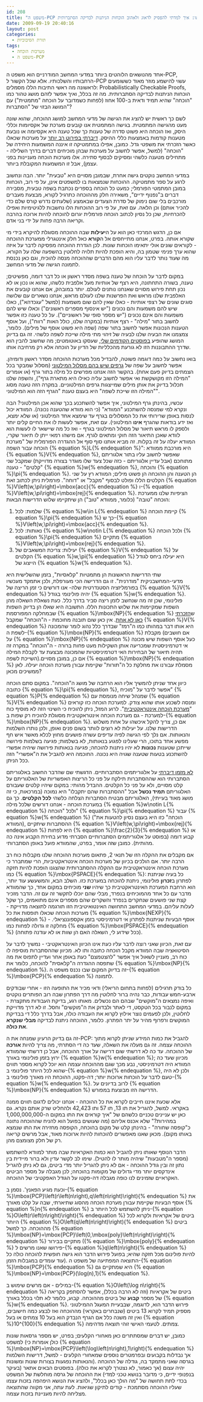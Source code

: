```yaml
---
id: 208
title: "משפט ה-PCP או: איך למדתי להפסיק לדאוג ולאהוב הוכחות הניתנות לבדיקה הסתברותית"
date: 2009-09-19 20:40:16
layout: post
categories: 
  - תורת הסיבוכיות
tags: 
  - מערכות הוכחה
  - משפט ה-PCP
---
```

אחד מהנושאים הלוהטים ביותר במדעי המחשב המודרניים הוא משפט ה-PCP, הרחבותיו והשלכותיו. אלא שכל הקשור ל-PCP עשוי להישמע מוזר מאוד כששומעים לראשונה מה ראשי התיבות הללו מסמלים: Probabilistically Checkable Proofs, הוכחות הניתנות לבדיקה הסתברותית. מה זה בכלל, ואיך אפשר לזהם מושג טהור כמו "הוכחה" שהיא תמיד ודאית ב-100 אחוז (לפחות כשמדובר על הוכחה "מתמטית") עם המושג הבזוי של "הסתברות"?

לשם כך ראשית יש להציג את הגישה של מדעי המחשב למושג ההוכחה, שהוא שונה מעט מהגישה המתמטית. בגישה המתמטית אנו קובעים מערכת של אקסיומות וכללי היסק, ואז הוכחה היא פשוט סדרה של טענות כך שכל טענה היא אקסיומה או נובעת מטענות קודמות באמצעות כללי ההיסק. <a href="http://www.gadial.net/2009/04/26/continuum_hypothesis_light/">דיברתי בפירוט רב יותר</a> על מערכות שכאלו כאשר הזכרתי את משפטי גדל. כמובן, אפילו במתמטיקה זו איננה המשמעות היחידה של "הוכחה" (למשל, אפשר לחשוב על מערכות שבהן מוכיחים דברים בדרך השלילה - מתחילים מטענה כלשהי ומסיקים לבסוף סתירה. אלו מערכות הוכחה מעניינות בפני עצמן), אבל זו המשמעות המקובלת ביותר.

במדעי המחשב נוקטים גישה אחרת, שבמובן מסויים היא "טבעית" יותר. הבה ונחשוב לרגע על ספר מתמטיקה. ההוכחות שנמצאות בו למשפטים אינן, על פי רוב, הוכחות במובן המתמטי הפורמלי; כמעט כל הוכחה בספרים נכתבת בשפה טבעית, מסבירה דברים ב"נפנוף ידיים", משאירה חלק מההוכחה כתרגיל לקורא, מבצעת מעברים מורכבים בלי שום נימוק של סדרת הצעדים שבאמצע (שלעתים נדרש קורס שלם כדי להכיר אותם) וכן הלאה. עם זאת, על פי רוב ההוכחות הלו נחשבות ללגיטימיות ואפילו להכרחיות, שכן כל נסיון לכתוב הוכחה פורמלית יגרום להוכחה להיות ארוכה בהרבה וקריאה הרבה פחות על ידי בני אדם.

אם כן, הדגש המרכזי כאן הוא על ה<strong>יעילות</strong> שבה ההוכחה מסוגלת להיקרא בידי מי שקורא אותה. בפרט, אנחנו מתייחסים אל ה<strong>קורא</strong> כאל חלק אינטגרלי ממערכת ההוכחה - לקוראים שונים אולי יתאימו הוכחות שונות. לכן הגדרת ההוכחה מפסיקה לדבר על איזה שהוא ערך פנימי שטמון בה, והיא הופכת להיות תלויה לחלוטין בהשפעה שלה על הקורא. מה שעוד נותר לדבר עליו הוא מהם הדברים שההוכחה מנסה להוכיח, וגם כאן נכנסת לתמונה הגישה של מדעי המחשב.

במקום לדבר על הוכחה של טענה בשפה מסדר ראשון או כל דבר דומה, מפשיטים; טענה, בשורה התחתונה, היא רצף של אותיות מעל אלפבית כלשהו, שהוא או נכון או לא נכון תחת פירוש מסויים שאנחנו נותנים לעולם. יותר במובהק, אם אנחנו קובעים את האלפבית שלנו מראש ואת הפרשנות שלנו לעולם מראש, אנחנו נשארים עם שלושה סוגים שונים של רצפי אותיות - כאלו שאין להם שום משמעות (למשל "עגכדהא"), כאלו שיש להם משמעות והם נכונים ("יש אינסוף מספרים ראשונים") וכאלו שיש להם משמעות והם אינם נכונים ("יש מספר סופי של ראשוניים"). על כל טענה כזו אפשר לחשוב בתור "מילה" - רצף אותיות (במקרה שלנו, כולל האות "רווח"), ועל אוסף הטענות הנכונות אפשר לחשוב בתור שפה (שפה היא פשוט אוסף של מילים). כלומר, צמצמנו את הבעיה שלנו לבעיה של זיהוי מתי מילה שייכת לשפה כלשהי. זה גם בדיוק המושג שהופיע <a href="http://www.gadial.net/2009/08/30/finite_automata_and_regular_languages/">בפוסטים הקודמים שלי</a>, שעסקו באוטומטים; מה שחשוב להבין הוא שדרך ההתבוננות הזו לא גורעת מהכלליות של הדיון על הוכחה אלא רק מרחיבה אותו.

בואו נחשוב על כמה דוגמה פשוטה, להבדיל מכל מערכות ההוכחה מסדר ראשון ודומיהן. אפשר לחשוב על שפה של <a href="http://www.gadial.net/2008/05/06/eulerian_graphs/">גרפים שיש בהם מסלול המילטוני</a> (מסלול שמבקר בכל הצמתים בדיוק פעם אחת). בהקשר הזה אנחנו מפרשים כל מילה בתור גרף (או אומרים "המילה הזו מקושקשת ואי אפשר לחשוב עליה כאילו היא מתארת גרף"), והשפה שלנו תכלול בדיוק את אותן מילים שמייצגות גרפים המילטוניים. במקרה הזה טענה מסוג "המילה הזו שייכת לשפה" היא בעצם טענת "הגרף הזה הוא המילטוני".

עכשיו, בהינתן גרף המילטוני, איך אפשר להשתכנע בכך שהוא אכן המילטוני? הבה ונקרא למי שמנסה להשתכנע "המוודא" (כי הוא מוודא שהטענה נכונה). המוודא יכול לנסות באופן שרירותי את כל המסלולים בגרף עד שימצא אחד המילטוני (או שלא ימצא, ואז ידע בודאות שהגרף <strong>אינו</strong> המילטוני). עם זאת, אפשר לעשות לו את החיים קלים יותר ולספק לו מראש תיאור של מסלול המילטוני בגרף - ואז כל מה שיישאר לו לעשות הוא לוודא שאכן התיאור הזה חוקי ומתאים לגרף. אם מישהו רמאי ייתן לו תיאור שקרי, המוודא יעלה על זה בקלות. זה מביא אותנו סוף סוף אל ההגדרה הפורמלית של "מערכת הוכחה עבור השפה {% equation %}L{% endequation %}": היא מורכבת ממוודא {% equation %}V{% endequation %}, שאפשר לחשוב עליו בתור אלגוריתם מתוחכם (אבל עדיין אלגוריתם - כזה שכל צעד שלו מוגדר בצורה מדוייקת) שמקבל שני "קלטים" - טענה {% equation %}w{% endequation %}, והוכחה {% equation %}\pi{% endequation %}. הן הטענה והן ההוכחה הן פשוט מילים; המוודא רץ על שני הקלטים הללו ופולט לבסוף "מקבל" או "דוחה". פורמלית ניתן לכתוב זאת {% equation %}V\left(w,\pi\right)=\mbox{acc}{% endequation %} ו-{% equation %}V\left(w,\pi\right)=\mbox{rej}{% endequation %}. הציפיות שלנו ממערכת הוכחה "טובה" (כלומר, ממוודא "טוב") הן שיתקיימו שלוש הדרישות הבאות:
<ol>
	<li> שלמות: לכל {% equation %}w\in L{% endequation %} קיימת הוכחה {% equation %}\pi{% endequation %} כך ש-{% equation %}V\left(w,\pi\right)=\mbox{acc}{% endequation %}.</li>
	<li> נאותות: לכל {% equation %}w\notin L{% endequation %} ולכל הוכחה {% equation %}\pi{% endequation %} מתקיים {% equation %}V\left(w,\pi\right)=\mbox{rej}{% endequation %}.</li>
	<li> יעילות: צריכת המשאבים של {% equation %}V{% endequation %} על הקלטים {% equation %}w,\pi{% endequation %} היא יעילה ביחס לגודל הייצוג של {% equation %}w{% endequation %}.</li>
</ol>
שתי הדרישות הראשונות הן מתמטיות "קלאסיות", בזמן שהשלישית היא מדעי-המחשבניקית "מודרנית". זו גם הדרישה הכי מעורפלת, ולכן אתמקד מעכשיו בפורמליזציה הסטנדרטית שלה- אנו דורשים כי זמן הריצה של {% equation %}V{% endequation %} יהיה פולינומי בגודל {% equation %}w{% endequation %}. פולינומי, שכן זה מה שנחשב לזמן ריצה סביר בדרך כלל. כעת נשאלת השאלה מהן השפות שמקיימות את שלוש התכונות הללו. התשובה היא שאלו הן בדיוק השפות שבמחלקה המפורסמת {% equation %}\mbox{NP}{% endequation %} ש<a href="http://www.gadial.net/2007/12/16/np_haystack/">הזכרתי כאן לא אחת</a>. אין כאן שום תובנה מחוכמת - ה"הוכחה" שמקבל {% equation %}V{% endequation %} היא אותו דבר במהותו כמו ה"רמז" שבדרך כלל נהוג לומר שהמכונה לשפת ה-{% equation %}\mbox{NP}{% endequation %} מקבלת (אם חושבים על {% equation %}\mbox{NP}{% endequation %} כעל אוסף השפות שיש מכונה אי דטרמיניסטית שמכריעה אותן השקילות מעט פחות ברורה - ה"הוכחה" במקרה זה תהיה תיאור של הבחירות האי דטרמיניסטיות שהמכונה מבצעת עד לקבלת המילה השייכת לשפה).אם כן, במובן מסויים {% equation %}\mbox{NP}{% endequation %} מסמלת עבורנו את מחלקת כל ה"תורות" שקיימת עבורן מערכת הוכחה יעילה. לאן ממשיכים מכאן?

כיוון אחד שניתן להמשיך אליו הוא הרחבה של מושג ה"הוכחה". במקום סתם הוכחה כתובה {% equation %}\pi{% endequation %}, אפשר לדבר על "מוכיח" {% equation %}P{% endequation %} שמנהל שיחה מנומסת עם {% equation %}V{% endequation %} ומנסה לשכנע אותו שהוא צודק. למערכת הוכחה כזו קוראים "<a href="http://he.wikipedia.org/wiki/%D7%9E%D7%A2%D7%A8%D7%9B%D7%AA_%D7%94%D7%95%D7%9B%D7%97%D7%94_%D7%90%D7%99%D7%A0%D7%98%D7%A8%D7%90%D7%A7%D7%98%D7%99%D7%91%D7%99%D7%AA">מערכת הוכחה אינטראקטיבית</a>". לרוע המזל, ניתן להוכיח כי השינוי הזה לא מוסיף כוח למערכת - גם מערכת הוכחה אינטראקטיבית מסוגלת להוכיח רק שפות ב-{% equation %}\mbox{NP}{% endequation %}. אם כן, צריך להקל איכשהו על אחת משלוש הדרישות שלנו. על יעילות לא רוצים לוותר בשום פנים ואופן, ולכן נותרו השלמות והנאותות. אם נלך לפי הגישה לפיה עדיפים עשרה פושעים מחוץ לכלא מאשר איש חף מפשע אחד בתוכו, הרי שעלינו לפגוע בנאותות, לא בשלמות; פגיעה בשלמות פירושה שייתכן שטענות <strong>נכונות</strong> לא יהיו ניתנות להוכחה; פגיעה בנאותות פירושה שיהיה אפשרי להשתכנע בטעות שטענה שגויה היא נכונה. החוכמה היא להגביל את ה"אפשרי" הזה ככל הניתן.

<a href="http://www.gadial.net/2009/08/18/probablistic_algorithms/">לא מזמן דיברתי</a> על אלגוריתמים הסתברותיים. הדגשתי שם שהדבר החשוב באלגוריתם הסתברותי הוא שההסתברות תילקח על פני כל הריצות האפשריות של האלגוריתם על קלט מסויים, ולא על פני כל הקלטים. ההבדל מהותי: במקום שיהיו קלטים שעבורם האלגוריתם <strong>תמיד נכשל</strong> אבל "ההסתברות שהם יתקבלו" היא נמוכה (במרכאות, כי זה מושג מאוד בעייתי), האלגוריתם מבטיח הסתברות הצלחה כלשהי <strong>לכל הקלטים</strong>. כך גם במערכת הוכחה - אנחנו דורשים שלכל מילה {% equation %}w\notin L{% endequation %} ולכל "הוכחה" {% equation %}\pi{% endequation %} עבור {% equation %}w{% endequation %} ("הוכחה" כזו היא בעצם נסיון להטעות את המוודא), ההסתברות שיתקיים {% equation %}V\left(w,\pi\right)=\mbox{rej}{% endequation %} היא לפחות {% equation %}\frac{2}{3}{% endequation %} או קבוע דומה (בפוסט על אלגוריתמים הסתברותיים הסברתי מדוע בחירת הקבוע אינה כה מהותית). כמובן שזה אומר, בפרט, שהמוודא פועל באופן הסתברותי.

אם מקבלים את ההקלה הזו של תנאי 2, פתאום מערכות ההוכחה שלנו מקבלות כוח רב הרבה יותר. אם הולכים בכיוון של מערכות הוכחה אינטראקטיביות, הרי שמתברר כי מערכת הוכחה אינטראקטיבית עם ההקלה ההסתברותית שהצגנו הופכת להיות חזקה כמו {% equation %}\mbox{PSPACE}{% endequation %}: כל בעיה שניתנת לפתרון ב<strong>זכרון</strong> פולינומי, ניתנת להוכחה במערכת כזו. השלב הבא, והמשעשע עוד יותר, הוא הרחבת המערכת האינטראקטיבית כך שיהיו <strong>שני</strong> מוכיחים במקום אחד, כך שהמוודא מדבר עם כל אחד מהמוכיחים בנפרד, מבלי שהם יוכלו לתקשר זה עם זה. הדבר מזכיר קצת שני פושעים שנחקרים בנפרד והשקרים שהם מספרים אינם מתואמים, כך שקל לעלות עליהם. במדעי המחשב התחושה האינטואיטיבית הזו תורגמה לתוצאה מדוייקת - מערכות הוכחה שכאלו תופסות את כל {% equation %}\mbox{NEXP}{% endequation %} - אוסף הבעיות שניתנות לפתרון אי דטרמיניסטי בזמן אקספוננציאלי. מחלקה זו גדולה לפחות כמו {% equation %}\mbox{PSPACE}{% endequation %} (ככל שידוע לי, השאלה האם הן שוות או לא עודנה פתוחה).

עם זאת, הכיוון שאני רוצה לדבר עליו כעת אינו הכיוון האינטראקטיבי - נמשיך לדבר על הסיטואציה שבה המוודא מקבל הוכחה כתובה ותו לא. מכיוון שההסתברות מוסיפה לו כוח רב, מעניין לשאול איך אפשר "להצטמצם" כעת באופן אחר ועדיין לתפוס את מה שתפסה ההגדרה ה"קלאסית" להוכחה, כלומר את {% equation %}\mbox{NP}{% endequation %}. זה בדיוק המקום שבו נכנס משפט ה-{% equation %}\mbox{PCP}{% endequation %} לתמונה.

כל בודק תרגילים (לפחות בתחום הריאלי) ודאי מכיר את התופעה הזו - אחרי שבודקים ארבע-חמש עבודות, כבר נהיה ברור לחלוטין מה דרך הפתרון שבה רוב הפותרים נוקטים ואיפה נמצאים ה"מוקשים" שבהם הם נכשלים. מאותו רגע, בדיקת העבודות מתקצרת - במקום לנבור בכל הטקסט, די לאתר ולבדוק את ה"מוקשים" וחסל. זו לא דרך מדוייקת לחלוטין, ולכן לפעמים נוצר אילוץ לקרוא את העבודה כולה, אבל בדרך כלל די בבדיקת המוקשים ורפרוף מהיר על יתר הפתרון. כלומר, ההוכחה ניתנת לבדיקה <strong>מבלי שנקרא את כולה</strong>.

זה גם בדיוק הרעיון שמנחה את ה-PCP: להגביל את כמות המידע שניתן לקרוא מתוך ההוכחה עצמה. זה גם מעלה את השאלה, שעד כה די הסתרתי, מה צריך להיות <strong>אורכה</strong> של ההוכחה. עד כה לא דרשתי שום דרישה על אורך ההוכחה, אבל כן דרשתי שהמוודא ירוץ בזמן פולינומי באורך {% equation %}w{% endequation %}; מכיוון שעד כה המוודא היה דטרמיניסטי, נבע מכך שגם מההוכחה עצמה הוא יוכל לקרוא מספר תווים שהוא לכל היותר פולינומי ב-{% equation %}w{% endequation %}, ולכן לא היה טעם לדבר על הוכחות ארוכות יותר; דה-פקטו, ההוכחת היו מאורך פולינומי ב-{% equation %}w{% endequation %}. לרוב בדיונים על {% equation %}\mbox{NP}{% endequation %} הדרישה הזו מבוצעת במפורש.

אלא שכעת איננו חייבים לקרוא את כל ההוכחה - אנחנו יכולים לדגום תווים ממנה באקראי. למשל, להגריל את תו 13, תו 57 ותו 42,423 ולהחליט שרק אותם נקרא. גם כאן יש עניינים טכניים כלשהם של "איך קוראים את התו במקום ה-1,000,000,000 במהירות?" שלא אכנס אליהם (מה שעושים בפועל הוא להניח שההוכחה נתונה כ"קופסה שחורה" - בהינתן קלט של מקום בהוכחה, הקופסה מחזירה את התו שנמצא באותו מקום). מכאן שאנו מאפשרים להוכחות להיות ארוכות מאוד, אבל מרשים קריאה רק של חלק מצומצם מהן.

הדבר הנוסף שאותו ניתן להגביל הוא כמות האקראיות שבה מותר למוודא להשתמש (מספר ה"מטבעות" שיהיה מותר לו להטיל). שימו לב לקשר עדין ולא ברור מיידית בין נתון זה ובין גודל ההוכחה - אם לא ניתן להגריל יותר מדי ביטים, גם לא ניתן להגריל אינדקסים יותר מדי גדולים של מקומות בהוכחה; לכן מגבלה על מספר הביטים האקראיים שזמינים לנו כופה מגבלה דה-פקטו על הגודל האפקטיבי של ההוכחה.

וכעת מגיע הפאנץ'. נסמן ב-{% equation %}\mbox{PCP}\left(r\left(n\right),q\left(n\right)\right){% endequation %} את אוסף הבעיות שקיימת עבורן מערכת הוכחה מהסוג שתיארתי, שבה על קלט מאורך {% equation %}n{% endequation %} ניתן להשתמש לכל היותר ב-{% equation %}O\left(r\left(n\right)\right){% endequation %} ביטים של אקראיות ולקרוא לכל היותר {% equation %}O\left(q\left(n\right)\right){% endequation %} ביטים מההוכחה. כך למשל {% equation %}\mbox{NP}=\mbox{PCP}\left(0,\mbox{poly}\left(n\right)\right){% endequation %} מתקיים בבירור ({% equation %}\mbox{poly}{% endequation %} פירושו שאנו מרשים ל-{% equation %}q\left(n\right){% endequation %} להיות פולינום מכל חזקה שהיא; בפועל פירוש הדבר הוא גישה חופשית להוכחה כולה כל עוד עומדים במגבלות הזמן). התוצאה המפתיעה של משפט ה-{% equation %}\mbox{PCP}{% endequation %} היא שמתקיים גם {% equation %}\mbox{NP}=\mbox{PCP}(\log(n),1){% endequation %}.

במילים - אם מרשים שימוש ב-{% equation %}O\left(\log n\right){% endequation %} ביטים של אקראיות (וזה לא הרבה בכלל), אפשר להסתפק בקריאה של מספר <strong>קבוע</strong> של ביטים מההוכחה. קבוע, כלומר לא תלוי בכלל באורך {% equation %}w{% endequation %}. פירוש הדבר הוא, לדוגמה, שבבעיית המעגל ההמילטוני מספיק תמיד לקרוא 13 ביטים (שנבחרים באקראי) מההוכחה ואז לבצע כמה חישובים, ואין זה משנה כלל אם הגרף הנבדק הוא בעל 10 צמתים או בעל {% equation %}10^{100}{% endequation %} צמתים. לטעמי האישי זוהי תוצאה מדהימה.

כמובן, יש דברים שמסתתרים כאן מאחורי הקלעים; בפרט, יש מספר גרסאות שונות למשפט (כולן אומרות כי {% equation %}\mbox{NP}=\mbox{PCP}\left(\log\left(n\right),1\right){% endequation %} אך נבדלות בקבועים ובפרמטרים נוספים שמאחורי הקלעים - למשל, דרישות השלמות והנאותות נפגעות בצורות שונות ומשונות). בגרסה שאני מתמקד בה, גודלה של ההוכחה יהיה עצום (אך כאמור, לא נצטרך לקרוא את כולה). בפוסטים הבאים אתאר (בעיקר בנפנופי ידיים, כי מדובר בנושא טכני למדי) את ההוכחה של גרסה מוחלשת של המשפט בכדי לתת תחושה של "מה הולך כאן בכלל", ולהציג את הנושא היפהפה בזכות עצמו שעליו ההוכחה מסתמכת - קודים לתיקון שגיאות. לעת עתה, אני מקווה שהתוצאה מצליחה להיות מעניינת בזכות עצמה.

